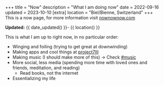 +++
title = "Now"
description = "What I am doing now"
date = 2022-09-16
updated = 2023-10-10
[extra]
location = "Biel/Bienne, Switzerland"
+++
This is a now page, for more information visit <a href="https://nownownow.com/about" target="_blank">nownownow.com</a>

**Updated:** {{ date_updated() }}- {{ location() }}

This is what I am up to right now, in no particular order:

- Winging and foiling (trying to get great at downwinding)
- Making apps and cool things at [project7III](https://project7iii.com/projects)
- Making music (I should make more of this) → Check [#music](/tags/music)
- More social, less media (spending more time with loved ones and friends, meditation, and reading)
  - Read books, not the internet
- Essentializing my life